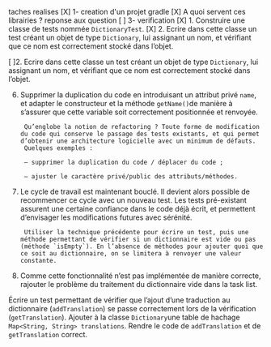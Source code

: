 taches realises
[X] 1- creation d'un projet gradle 
[X] A quoi servent ces librairies ? reponse aux question 
[ ] 3-  verification
[X] 1. Construire une classe de tests nommée `DictionaryTest`.
[X] 2. Ecrire dans cette classe un test créant un objet de type `Dictionary`, lui assignant un nom, et vérifiant que ce nom est correctement stocké dans l’objet.

[ ]2. Ecrire dans cette classe un test créant un objet de type `Dictionary`, lui assignant un nom, et vérifiant que ce nom est correctement stocké dans l’objet.


6. Supprimer la duplication du code en introduisant un attribut privé `name`, et adapter le constructeur et la méthode `getName()`de manière à s’assurer que cette variable soit correctement positionnée et renvoyée.

        Qu’englobe la notion de refactoring ? Toute forme de modification du code qui conserve le passage des tests existants, et qui permet d’obtenir une architecture logicielle avec un minimum de défauts.
        Quelques exemples :

        – supprimer la duplication du code / déplacer du code ;

        – ajuster le caractère privé/public des attributs/méthodes.

7. Le cycle de travail est maintenant bouclé. Il devient alors possible de recommencer ce cycle avec un nouveau test. Les tests pré-existant assurent une certaine confiance dans le code déjà écrit, et permettent d’envisager les modifications futures avec sérénité.

        Utiliser la technique précédente pour écrire un test, puis une méthode permettant de vérifier si un dictionnaire est vide ou pas (méthode `isEmpty`). En l’absence de méthodes pour ajouter quoi que ce soit au dictionnaire, on se limitera à renvoyer une valeur constante.

8. Comme cette fonctionnalité n’est pas implémentée de manière correcte, rajouter le problème du traitement du dictionnaire vide dans la task list.

Écrire un test permettant de vérifier que l’ajout d’une traduction au dictionnaire (`addTranslation`) se passe correctement lors de la vérification (`getTranslation`).
Ajouter à la classe `Dictionary`une table de hachage `Map<String, String> translations`.
Rendre le code de `addTranslation` et de `getTranslation` correct.
